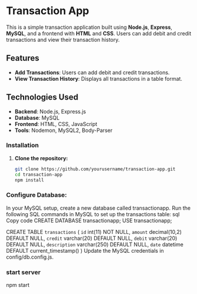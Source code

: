 

# Transaction App

This is a simple transaction application built using **Node.js**, **Express**, **MySQL**, and a frontend with **HTML** and **CSS**. Users can add debit and credit transactions and view their transaction history.


## Features

- **Add Transactions**: Users can add debit and credit transactions.
- **View Transaction History**: Displays all transactions in a table format.
  
## Technologies Used

- **Backend**: Node.js, Express.js
- **Database**: MySQL
- **Frontend**: HTML, CSS, JavaScript
- **Tools**: Nodemon, MySQL2, Body-Parser

### Installation

1. **Clone the repository:**
   ```bash
   git clone https://github.com/yourusername/transaction-app.git
   cd transaction-app
   npm install
   
### Configure Database:

In your MySQL setup, create a new database called transactionapp.
Run the following SQL commands in MySQL to set up the transactions table:
sql
Copy code
CREATE DATABASE transactionapp;
USE transactionapp;

CREATE TABLE `transactions` (
  `id` int(11) NOT NULL,
  `amount` decimal(10,2) DEFAULT NULL,
  `credit` varchar(20) DEFAULT NULL,
  `debit` varchar(20) DEFAULT NULL,
  `description` varchar(250) DEFAULT NULL,
  `date` datetime DEFAULT current_timestamp()
) 
Update the MySQL credentials in config/db.config.js.

### start server 
npm start


